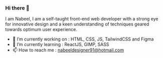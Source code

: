 ### Hi there 👋
I am Nabeel, I am a self-taught front-end web developer with a strong eye for innovative design and a keen understanding of techniques geared towards optimum user experience.

- 🔭 I’m currently working on : HTML, CSS, JS, TailwindCSS and Figma
- 🌱 I’m currently learning : ReactJS, GIMP, SASS
- 📫 How to reach me : nabeeldesigner91@hotmail.com
